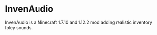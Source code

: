 # InvenAudio
InvenAudio is a Minecraft 1.7.10 and 1.12.2 mod adding realistic inventory foley sounds.